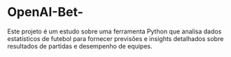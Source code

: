 # OpenAI-Bet-
Este projeto é um estudo sobre  uma ferramenta Python que analisa dados estatísticos de futebol para fornecer previsões e insights detalhados sobre resultados de partidas e desempenho de equipes.
